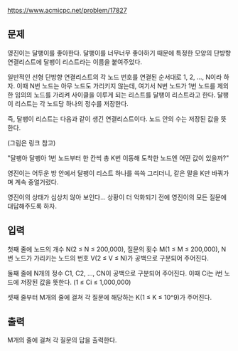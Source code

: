 https://www.acmicpc.net/problem/17827

## 문제
영진이는 달팽이를 좋아한다. 달팽이를 너무너무 좋아하기 때문에 특정한 모양의 단방향 연결리스트에 달팽이 리스트라는 이름을 붙여주었다.

일반적인 선형 단방향 연결리스트의 각 노드 번호를 연결된 순서대로 1, 2, ..., N이라 하자. 이때 N번 노드는 아무 노드도 가리키지 않는데, 여기서 N번 노드가 1번 노드를 제외한 임의의 노드를 가리켜 사이클을 이루게 되는 리스트를 달팽이 리스트라고 한다. 달팽이 리스트는 각 노드당 하나의 정수를 저장한다.

즉, 달팽이 리스트는 다음과 같이 생긴 연결리스트이다. 노드 안의 수는 저장된 값을 뜻한다.

(그림은 링크 참고)

"달팽아 달팽아 1번 노드부터 한 칸씩 총 K번 이동해 도착한 노드엔 어떤 값이 있을까?"

영진이는 어두운 방 안에서 달팽이 리스트 하나를 쓱쓱 그리더니, 같은 말을 K만 바꿔가며 계속 중얼거렸다.

영진이의 상태가 심상치 않아 보인다... 상황이 더 악화되기 전에 영진이의 모든 질문에 대답해주도록 하자.

## 입력
첫째 줄에 노드의 개수 N(2 ≤ N ≤ 200,000), 질문의 횟수 M(1 ≤ M ≤ 200,000), N번 노드가 가리키는 노드의 번호 V(2 ≤ V ≤ N)가 공백으로 구분되어 주어진다.

둘째 줄에 N개의 정수 C1, C2, …, CN이 공백으로 구분되어 주어진다. 이때 Ci는 i번 노드에 저장된 값을 뜻한다. (1 ≤ Ci ≤ 1,000,000)

셋째 줄부터 M개의 줄에 걸쳐 각 질문에 해당하는 K(1 ≤ K ≤ 10^9)가 주어진다.

## 출력
M개의 줄에 걸쳐 각 질문의 답을 출력한다.
